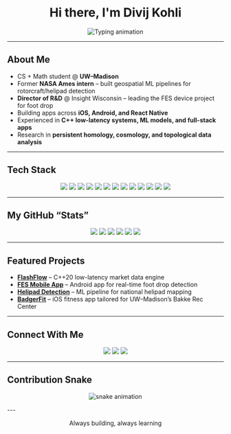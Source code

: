 <!-- Profile README for Divij Kohli -->

<h1 align="center">Hi there, I'm Divij Kohli</h1>

<p align="center">
  <img src="https://readme-typing-svg.demolab.com?font=Fira+Code&size=24&pause=1000&color=FF5733&center=true&vCenter=true&width=600&lines=Computer+Science+%2B+Math+Student;Machine+Learning+and+Computer+Vision;NASA+Intern+%7C+Software+Engineer;Building+FES+Devices+and+Apps;Always+Learning" alt="Typing animation" />
</p>

---

## About Me

- CS + Math student @ **UW–Madison**  
- Former **NASA Ames intern** – built geospatial ML pipelines for rotorcraft/helipad detection  
- **Director of R&D** @ Insight Wisconsin – leading the FES device project for foot drop  
- Building apps across **iOS, Android, and React Native**  
- Experienced in **C++ low-latency systems, ML models, and full-stack apps**  
- Research in **persistent homology, cosmology, and topological data analysis**  

---

## Tech Stack

<p align="center">
  <img src="https://img.shields.io/badge/Python-3776AB?logo=python&logoColor=white" />
  <img src="https://img.shields.io/badge/C++-00599C?logo=cplusplus&logoColor=white" />
  <img src="https://img.shields.io/badge/Java-ED8B00?logo=java&logoColor=white" />
  <img src="https://img.shields.io/badge/Swift-FA7343?logo=swift&logoColor=white" />
  <img src="https://img.shields.io/badge/JavaScript-F7DF1E?logo=javascript&logoColor=black" />
  <img src="https://img.shields.io/badge/React_Native-20232A?logo=react&logoColor=61DAFB" />
  <img src="https://img.shields.io/badge/PyTorch-EE4C2C?logo=pytorch&logoColor=white" />
  <img src="https://img.shields.io/badge/TensorFlow-FF6F00?logo=tensorflow&logoColor=white" />
  <img src="https://img.shields.io/badge/SwiftUI-02569B?logo=swift&logoColor=white" />
  <img src="https://img.shields.io/badge/Node.js-339933?logo=node.js&logoColor=white" />
  <img src="https://img.shields.io/badge/GitHub-181717?logo=github&logoColor=white" />
  <img src="https://img.shields.io/badge/Docker-2496ED?logo=docker&logoColor=white" />
  <img src="https://img.shields.io/badge/Linux-FCC624?logo=linux&logoColor=black" />
</p>

---

## My GitHub “Stats”

<p align="center">
  <img src="https://img.shields.io/badge/Total%20Stars-104-yellow" />
  <img src="https://img.shields.io/badge/Total%20Forks-92-lightgrey" />
  <img src="https://img.shields.io/badge/Public%20Repos-8-blue" />
  <img src="https://img.shields.io/badge/Commits-2.2k-brightgreen" />
  <img src="https://img.shields.io/badge/Issues%20Closed-480-orange" />
  <img src="https://img.shields.io/badge/Contributed%20to-120-purple" />
</p>

---

## Featured Projects

- [**FlashFlow**](https://github.com/divijkohli/flashflow) – C++20 low-latency market data engine  
- [**FES Mobile App**](https://github.com/divijkohli/fes-app) – Android app for real-time foot drop detection  
- [**Helipad Detection**](https://github.com/divijkohli/helipad-detection) – ML pipeline for national helipad mapping  
- [**BadgerFit**](https://github.com/divijkohli/badgerfit) – iOS fitness app tailored for UW–Madison’s Bakke Rec Center  

---

## Connect With Me

<p align="center">
  <a href="https://linkedin.com/in/divijkohli"><img src="https://img.shields.io/badge/LinkedIn-0077B5?logo=linkedin&logoColor=white" /></a>
  <a href="mailto:divijkohli@wisc.edu"><img src="https://img.shields.io/badge/Email-D14836?logo=gmail&logoColor=white" /></a>
  <a href="https://github.com/divijkohli"><img src="https://img.shields.io/badge/GitHub-100000?logo=github&logoColor=white" /></a>
</p>

---

## Contribution Snake

<p align="center">
  <img src="https://github.com/divijsinghkohli/divijsinghkohli/blob/output/github-contribution-grid-snake.svg" alt="snake animation" />
</p>
---

<p align="center">Always building, always learning</p>
